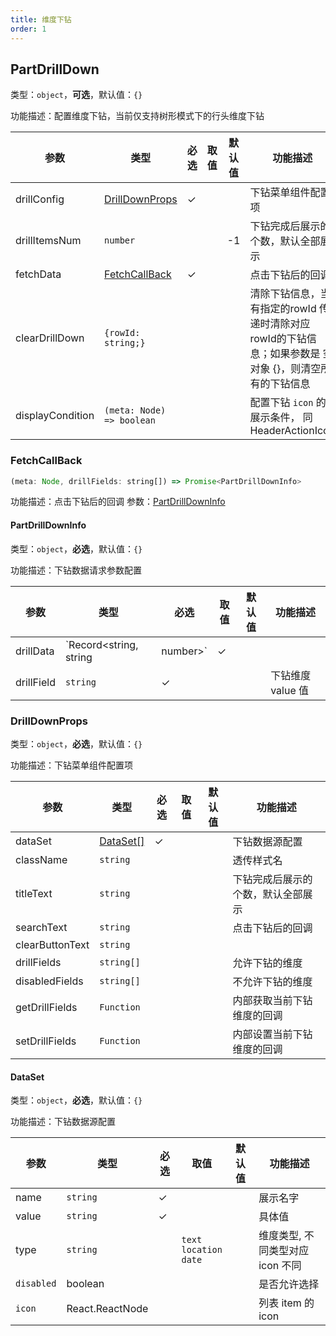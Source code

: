 ```yaml
---
title: 维度下钻
order: 1
---
```


## PartDrillDown

类型：`object`，**可选**，默认值：`{}`

<description>功能描述：配置维度下钻，当前仅支持树形模式下的行头维度下钻</description>

| 参数       | 类型            | 必选 | 取值 | 默认值 | 功能描述   |
| ---------- | --------------- | ---- | ---- | ------ | ---------- |
| drillConfig | [DrillDownProps]('#drilldownprops') | ✓ |  | | 下钻菜单组件配置项 |
| drillItemsNum | `number` | | | -1 | 下钻完成后展示的个数，默认全部展示  |
| fetchData | [FetchCallBack](#fetchcallback) | ✓ | | | 点击下钻后的回调 |
| clearDrillDown | `{rowId: string;}` | | | | 清除下钻信息，当有指定的rowId 传递时清除对应rowId的下钻信息；如果参数是 空对象 {}，则清空所有的下钻信息 |
| displayCondition | `(meta: Node) => boolean` | | | | 配置下钻  `icon` 的展示条件， 同 HeaderActionIcon |

### FetchCallBack

```js
(meta: Node, drillFields: string[]) => Promise<PartDrillDownInfo>
```

功能描述：点击下钻后的回调
参数：[PartDrillDownInfo](#partdrilldowninfo)

#### PartDrillDownInfo

类型：`object`，**必选**，默认值：`{}`

<description>功能描述：下钻数据请求参数配置</description>

| 参数       | 类型            | 必选 | 取值 | 默认值 | 功能描述   |
| --- | --- | --- | --- | --- | --- |
| drillData |  `Record<string, string | number>` | ✓ |  |  | 下钻的数据 |
| drillField | `string` | ✓ |  |  | 下钻维度 value 值 |

### DrillDownProps

类型：`object`，**必选**，默认值：`{}`

<description>功能描述：下钻菜单组件配置项</description>

| 参数       | 类型            | 必选 | 取值 | 默认值 | 功能描述   |
| ---------- | --------------- | ---- | ---- | ------ | ---------- |
| dataSet | [DataSet[]](#dataset) | ✓ | | | 下钻数据源配置 |
| className | `string` | | | | 透传样式名 |
| titleText | `string` | | | | 下钻完成后展示的个数，默认全部展示  |
| searchText | `string` | | | | 点击下钻后的回调 |
| clearButtonText | `string` | | | |  |
| drillFields | `string[]` | | | | 允许下钻的维度 |
| disabledFields | `string[]` | | | | 不允许下钻的维度|
| getDrillFields | `Function` | | | | 内部获取当前下钻维度的回调 |
| setDrillFields | `Function` | | | | 内部设置当前下钻维度的回调 |

#### DataSet

类型：`object`，**必选**，默认值：`{}`

<description>功能描述：下钻数据源配置</description>

| 参数       | 类型            | 必选 | 取值 | 默认值 | 功能描述   |
| ---------- | --------------- | ---- | ---- | ------ | ---------- |
| name | `string` | ✓ | | | 展示名字 |
| value | `string` | ✓ | | | 具体值 |
| type | `string` |  | `text` <br> `location` <br> `date`  |  | 维度类型, 不同类型对应 icon 不同 |
| `disabled` | boolean |  |  |  | 是否允许选择 |
| `icon` | React.ReactNode |  |  |  | 列表 item 的 icon |
